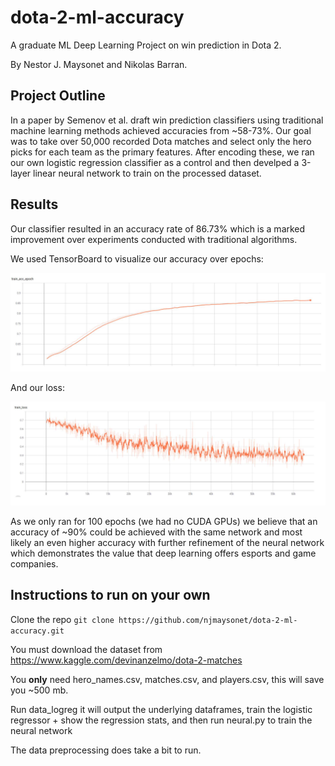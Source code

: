 # dota-2-ml-accuracy

A graduate ML Deep Learning Project on win prediction in Dota 2.

By Nestor J. Maysonet and Nikolas Barran.

## Project Outline

In a paper by Semenov et al. draft win prediction classifiers using traditional machine learning methods
achieved accuracies from ~58-73%. Our goal was to take over 50,000 recorded Dota matches and select only
the hero picks for each team as the primary features. After encoding these, we ran our own logistic regression
classifier as a control and then develped a 3-layer linear neural network to train on the processed dataset.

## Results

Our classifier resulted in an accuracy rate of 86.73% which is a marked improvement over experiments conducted
with traditional algorithms.

We used TensorBoard to visualize our accuracy over epochs:

![](/images/acc.png)

And our loss:

![](/images/loss.png)

As we only ran for 100 epochs (we had no CUDA GPUs) we believe that an accuracy of ~90% could be achieved with the same network and most likely
an even higher accuracy with further refinement of the neural network which demonstrates the value that deep learning offers
esports and game companies.

## Instructions to run on your own

Clone the repo `git clone https://github.com/njmaysonet/dota-2-ml-accuracy.git`

You must download the dataset from https://www.kaggle.com/devinanzelmo/dota-2-matches

You **only** need hero_names.csv, matches.csv, and players.csv, this will save you ~500 mb.

Run data_logreg it will output the underlying dataframes, train the logistic regressor +
show the regression stats, and then run neural.py to train the neural network

The data preprocessing does take a bit to run.

